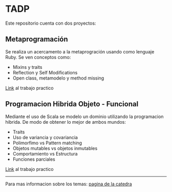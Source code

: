 # TADP

Este repositorio cuenta con dos proyectos:

## Metaprogramación
Se realiza un acercamento a la metaprogración usando como lenguaje Ruby. Se ven conceptos como:
- Mixins y traits
- Reflection y Self Modifications
- Open class, metamodelo y method missing

[Link](https://docs.google.com/document/d/1PkIFQv4U8cE_onkjsE1Uh0mDWKJmo-S3Y4th_rFoH0M/edit#) al trabajo practico

## Programacion Hibrida Objeto - Funcional
Mediante el uso de Scala se modelo un dominio utilizando la programacion hibrida. De modo de obtener lo mejor de ambos mundos:
- Traits
- Uso de variancia y covariancia
- Polimorfimo vs Pattern matching
- Objetos mutables vs objetos inmutables
- Comportamiento vs Estructura
- Funciones parciales

[Link](https://docs.google.com/document/d/e/2PACX-1vSvOTzTCnDfPGuu6ukI9neAyOamYfJ83ENlVNTAjF62Z-O9xHlUloD_j-vdfKzklt7sPZn24imQ3h_R/pub) al trabajo practico

---
Para mas informacion sobre los temas: [pagina de la catedra](https://tadp-utn-frba.github.io/material/)
